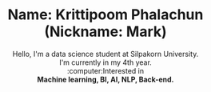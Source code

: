 <h1 align='center'>Name: Krittipoom Phalachun<br>(Nickname: Mark)</h1>

<p align='center'>Hello, I'm a data science student at Silpakorn University. <br>I'm currently in my 4th year.
<br>:computer:Interested in <br><b>Machine learning, BI, AI, NLP, Back-end.</b><br><br>
</p>
